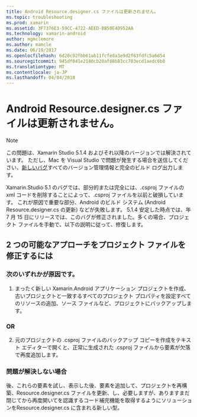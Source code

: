 ```yaml
---
title: Android Resource.designer.cs ファイルは更新されません。
ms.topic: troubleshooting
ms.prod: xamarin
ms.assetid: 3F7376E3-59CC-4722-AEED-BB50E4D952AA
ms.technology: xamarin-android
author: mgmclemore
ms.author: mamcle
ms.date: 06/19/2017
ms.openlocfilehash: 6d20c92fbb61ab11fcfeda3e9d2f63fdfc5a6d54
ms.sourcegitcommit: 945df041e2180cb20af08b83cc703ecd1aedc6b0
ms.translationtype: MT
ms.contentlocale: ja-JP
ms.lasthandoff: 04/04/2018
---
```

# <a name="my-android-resourcedesignercs-file-will-not-update"></a>Android Resource.designer.cs ファイルは更新されません。

> [!NOTE]
> この問題は、Xamarin Studio 5.1.4 およびそれ以降のバージョンでは解決されています。 ただし、Mac を Visual Studio で問題が発生する場合を送信してください、[新しいバグ](~/cross-platform/troubleshooting/questions/howto-file-bug.md)すべてのバージョン管理情報と完全のビルド ログ出力します。

Xamarin.Studio 5.1 のバグでは、部分的または完全には、.csproj ファイルの xml コードを削除することによって、.csproj ファイルを以前と破損しています。 これが原因で重要な部分、Android のビルド システム (Android Resource.designer.cs の更新) などが失敗します。 5.1.4 安定した時点では、年 7 月 15 日にリリースでは、このバグが修正されました。多くの場合、プロジェクト ファイルを手動で、以下の説明に従って、修復します。


## <a name="two-possible-approaches-to-fixing-up-the-project-file"></a>2 つの可能なアプローチをプロジェクト ファイルを修正するには

### <a name="either"></a>次のいずれかが原因です。

1) まったく新しい Xamarin.Android アプリケーション プロジェクトを作成、古いプロジェクトと一致するすべてのプロジェクト プロパティを設定すべてのリソースの追加、ソース ファイルなど、プロジェクトにバックアップします。

### <a name="or"></a>OR

2) 元のプロジェクトの .csproj ファイルのバックアップ コピーを作成をテキスト エディターで開くと、正常に生成された .csproj ファイルから要素が欠落で再度追加します。

### <a name="if-this-does-not-solve-the-problem"></a>問題が解決しない場合

後、これらの要素を試し、表示した後、要素を追加して、プロジェクトを再構築、Resource.designer.cs ファイルを更新、し、必要しますが、ありますまだ閉じてから再度開いてを認識するコード補完機能を取得するようにソリューションをResource.designer.cs に含まれる新しい型。 
